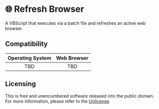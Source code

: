 # 🌐 Refresh Browser

A VBScript that executes via a batch file and refreshes an active web browser.

## Compatibility

| Operating System | Web Browser   |
| :--------------: | :-----------: |
| TBD              | TBD           |

## Licensing

This is free and unencumbered software released into the public domain. For more information, please refer to the [Unlicense](https://unlicense.org/ 'Unlicense.org » Unlicense Yourself: Set Your Code Free').

